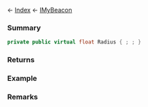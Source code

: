 ← [Index](Api-Index) ← [IMyBeacon](Sandbox.ModAPI.Ingame.IMyBeacon)

### Summary

```csharp
private public virtual float Radius { ; ; }
```

### Returns

### Example

### Remarks

